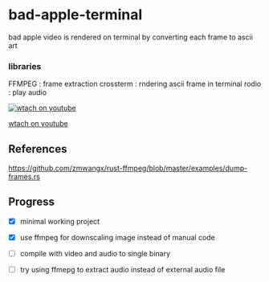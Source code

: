 # bad-apple-terminal
bad apple video is rendered on terminal by converting each frame to ascii art

### libraries
FFMPEG : frame extraction
crossterm : rndering ascii frame in terminal
rodio : play audio

[![wtach on youtube](https://img.youtube.com/vi/lTfW0bnWgkI/0.jpg)](https://www.youtube.com/watch?v=lTfW0bnWgkI)

[wtach on youtube](https://www.youtube.com/watch?v=lTfW0bnWgkI)

## References
https://github.com/zmwangx/rust-ffmpeg/blob/master/examples/dump-frames.rs

## Progress
- [x] minimal working project
- [x] use ffmpeg for downscaling image instead of manual code
- [ ] compile with video and audio to single binary
- [ ] try using ffmepg to extract audio instead of external audio file

